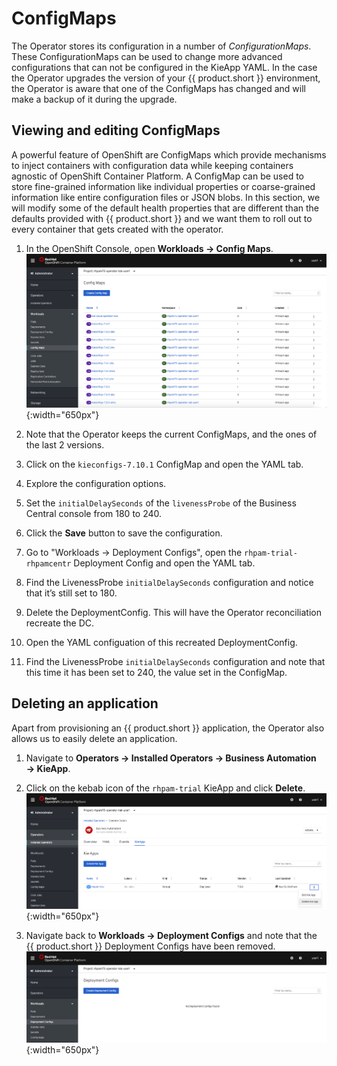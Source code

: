 # ConfigMaps

The Operator stores its configuration in a number of *ConfigurationMaps*. These ConfigurationMaps can be used to change more advanced configurations that can not be configured in the KieApp YAML. In the case the Operator upgrades the version of your {{ product.short }} environment, the Operator is aware that one of the ConfigMaps has changed and will make a backup of it during the upgrade.

## Viewing and editing ConfigMaps

A powerful feature of OpenShift are ConfigMaps which provide mechanisms to inject containers with configuration data while keeping containers agnostic of OpenShift Container Platform. A ConfigMap can be used to store fine-grained information like individual properties or coarse-grained information like entire configuration files or JSON blobs. In this section, we will modify some of the default health properties that are different than the defaults provided with {{ product.short }} and we want them to roll out to every container that gets created with the operator.

1. In the OpenShift Console, open **Workloads → Config Maps**. ![Config Maps](../images/business_automation/operator/operator-lab-config-maps.png){:width="650px"}

1. Note that the Operator keeps the current ConfigMaps, and the ones of the last 2 versions.

1. Click on the `kieconfigs-7.10.1` ConfigMap and open the YAML tab.

1. Explore the configuration options.

1. Set the `initialDelaySeconds` of the `livenessProbe` of the Business Central console from 180 to 240.

1. Click the **Save** button to save the configuration.

1. Go to "Workloads → Deployment Configs", open the `rhpam-trial-rhpamcentr` Deployment Config and open the YAML tab.

1. Find the LivenessProbe `initialDelaySeconds` configuration and notice that it’s still set to 180.

1. Delete the DeploymentConfig. This will have the Operator reconciliation recreate the DC.

1. Open the YAML configuation of this recreated DeploymentConfig.

1. Find the LivenessProbe `initialDelaySeconds` configuration and note that this time it has been set to 240, the value set in the ConfigMap.

## Deleting an application

Apart from provisioning an {{ product.short }} application, the Operator also allows us to easily delete an application.

1. Navigate to **Operators → Installed Operators → Business Automation → KieApp**.

1. Click on the kebab icon of the `rhpam-trial` KieApp and click **Delete**. ![Delete trial](../images/business_automation/operator/operator-lab-rhpam-trial-delete-kie-app.png){:width="650px"}

1. Navigate back to **Workloads → Deployment Configs** and note that the {{ product.short }} Deployment Configs have been removed. ![Validate deletion](../images/business_automation/operator/operator-lab-rhpam-trial-dc-deleted.png){:width="650px"}
